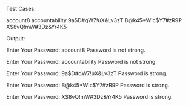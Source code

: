 Test Cases:

account8
accountability
9a$D#qW7!uX&Lv3zT
B@k45*W!c$Y7#zR9P
X$8vQ!mW#3Dz&Yr4K5

Output:

Enter Your Password:
account8
Password is not strong.

Enter Your Password:
accountability
Password is not strong.

Enter Your Password:
9a$D#qW7!uX&Lv3zT
Password is strong.

Enter Your Password:
B@k45*W!c$Y7#zR9P
Password is strong.

Enter Your Password:
X$8vQ!mW#3Dz&Yr4K5
Password is strong.